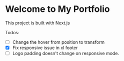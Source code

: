 # Welcome to My Portfolio

This project is built with Next.js

Todos:

- [ ] Change the hover from position to transform
- [x] Fix responsive issue in xl footer
- [ ] Logo padding doesn't change on responsive mode.

